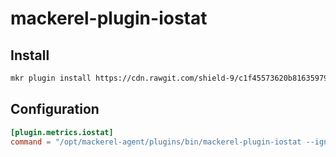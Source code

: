 # mackerel-plugin-iostat

## Install
```bash
mkr plugin install https://cdn.rawgit.com/shield-9/c1f45573620b8163597920592718582e/raw/83316028241941af0dc4ba4f482d74145946da3a/mackerel-plugin-iostat_linux_amd64.zip --overwrite
```

## Configuration
```TOML
[plugin.metrics.iostat]
command = "/opt/mackerel-agent/plugins/bin/mackerel-plugin-iostat --ignore-virtual"
```


